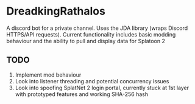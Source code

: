 # DreadkingRathalos
A discord bot for a private channel. Uses the JDA library (wraps Discord HTTPS/API requests).
Current functionality includes basic modding behaviour and the ability to pull and display data for Splatoon 2

## TODO
1. Implement mod behaviour
2. Look into listener threading and potential concurrency issues
3. Look into spoofing SplatNet 2 login portal, currently stuck at 1st layer with prototyped features and working SHA-256 hash

